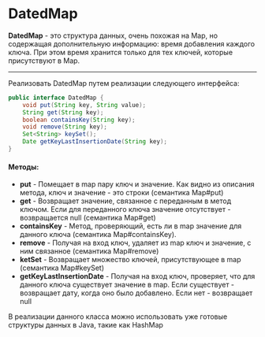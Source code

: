 # DatedMap

**DatedMap** - это структура данных, очень похожая на Map, но содержащая дополнительную информацию: время добавления каждого ключа. При этом время хранится только для тех ключей, которые присутствуют в Map.

------------


Реализовать DatedMap путем реализации следующего интерфейса:
```java
public interface DatedMap {
	void put(String key, String value);
	String get(String key);
	boolean containsKey(String key);
	void remove(String key);
	Set<String> keySet();
	Date getKeyLastInsertionDate(String key);
}
```
#### Методы:
- **put** - Помещает в map пару ключ и значение. Как видно из описания метода, ключ и значение - это строки (семантика Map#put)
- **get** - Возвращает значение, связанное с переданным в метод ключом. Если для переданного ключа значение отсутствует - возвращается null (семантика Map#get)
- **containsKey** - Метод, проверяющий, есть ли в map значение для данного ключа (семантика Map#containsKey). 
- **remove** - Получая на вход ключ, удаляет из map ключ и значение, с ним связанное (семантика Map#remove)
- **ketSet** - Возвращает множество ключей, присутствующее в map (семантика Map#keySet)
- **getKeyLastInsertionDate** - Получая на вход ключ, проверяет, что для данного ключа существует значение в map. Если существует - возвращает дату, когда оно было добавлено. Если нет - возвращает null

В реализации данного класса можно использовать уже готовые структуры данных в Java, такие как HashMap


